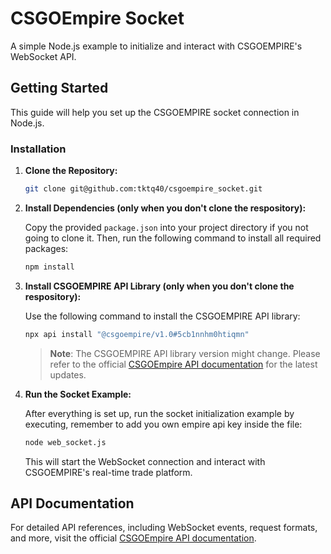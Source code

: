 # CSGOEmpire Socket

A simple Node.js example to initialize and interact with CSGOEMPIRE's WebSocket API.

## Getting Started

This guide will help you set up the CSGOEMPIRE socket connection in Node.js.

### Installation

1. **Clone the Repository:**

    ```bash
    git clone git@github.com:tktq40/csgoempire_socket.git
    ```

2. **Install Dependencies (only when you don't clone the respository):**

    Copy the provided `package.json` into your project directory if you not going to clone it. Then, run the following command to install all required packages:

    ```bash
    npm install
    ```

3. **Install CSGOEMPIRE API Library (only when you don't clone the respository):**

    Use the following command to install the CSGOEMPIRE API library:

    ```bash
    npx api install "@csgoempire/v1.0#5cb1nnhm0htiqmn"
    ```

    > **Note**: The CSGOEMPIRE API library version might change. Please refer to the official [CSGOEmpire API documentation](https://docs.csgoempire.com) for the latest updates.

4. **Run the Socket Example:**

    After everything is set up, run the socket initialization example by executing, remember to add you own empire api key inside the file:

    ```bash
    node web_socket.js
    ```

    This will start the WebSocket connection and interact with CSGOEMPIRE's real-time trade platform.

## API Documentation

For detailed API references, including WebSocket events, request formats, and more, visit the official [CSGOEmpire API documentation](https://docs.csgoempire.com).
